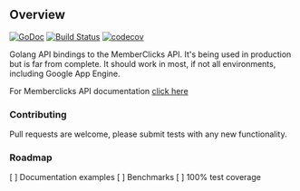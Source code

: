 ## Overview

[![GoDoc](https://godoc.org/github.com/bradberger/go-memberclicks?status.svg)](https://godoc.org/github.com/bradberger/go-memberclicks)
[![Build Status](https://semaphoreci.com/api/v1/brad/go-memberclicks/branches/master/shields_badge.svg)](https://semaphoreci.com/brad/go-memberclicks)
[![codecov](https://codecov.io/gh/bradberger/go-memberclicks/branch/master/graph/badge.svg)](https://codecov.io/gh/bradberger/go-memberclicks)

Golang API bindings to the MemberClicks API. It's being used in production but is far from complete.
It should work in most, if not all environments, including Google App Engine.

For Memberclicks API documentation [click here](https://help.memberclicks.com/hc/en-us/sections/206660187-API)

### Contributing

Pull requests are welcome, please submit tests with any new functionality.

### Roadmap

[ ] Documentation examples
[ ] Benchmarks
[ ] 100% test coverage
